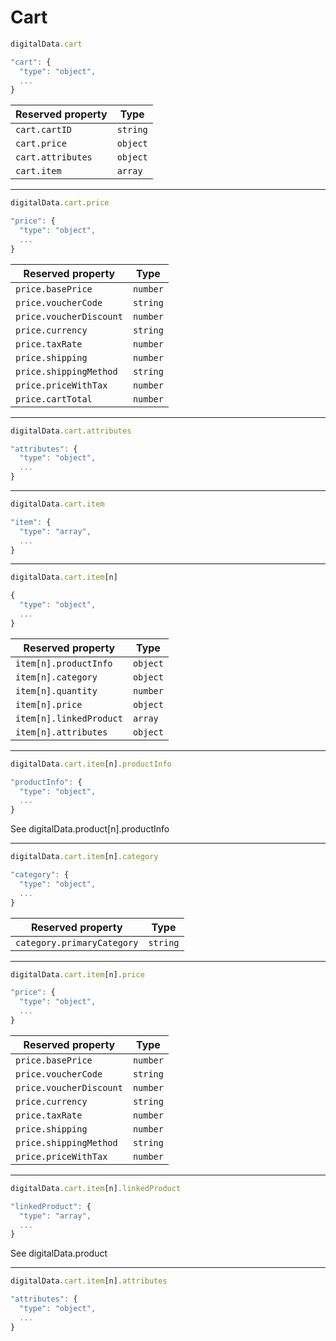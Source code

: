 # Cart

```javascript
digitalData.cart
```

```javascript
"cart": {
  "type": "object",
  ...
}
```

| Reserved property | Type     |
| ----------------- | -------- |
| `cart.cartID`     | `string` |
| `cart.price`      | `object` |
| `cart.attributes` | `object` |
| `cart.item`       | `array`  |

----

```javascript
digitalData.cart.price
```

```javascript
"price": {
  "type": "object",
  ...
}
```

| Reserved property       | Type     |
| ----------------------- | -------- |
| `price.basePrice`       | `number` |
| `price.voucherCode`     | `string` |
| `price.voucherDiscount` | `number` |
| `price.currency`        | `string` |
| `price.taxRate`         | `number` |
| `price.shipping`        | `number` |
| `price.shippingMethod`  | `string` |
| `price.priceWithTax`    | `number` |
| `price.cartTotal`       | `number` |

----

```javascript
digitalData.cart.attributes
```

```javascript
"attributes": {
  "type": "object",
  ...
}
```

----

```javascript
digitalData.cart.item
```

```javascript
"item": {
  "type": "array",
  ...
}
```

----

```javascript
digitalData.cart.item[n]
```

```javascript
{
  "type": "object",
  ...
}
```

| Reserved property       | Type     |
| ----------------------- | -------- |
| `item[n].productInfo`   | `object` |
| `item[n].category`      | `object` |
| `item[n].quantity`      | `number` |
| `item[n].price`         | `object` |
| `item[n].linkedProduct` | `array`  |
| `item[n].attributes`    | `object` |

----

```javascript
digitalData.cart.item[n].productInfo
```

```javascript
"productInfo": {
  "type": "object",
  ...
}
```

See digitalData.product[n].productInfo

----

```javascript
digitalData.cart.item[n].category
```

```javascript
"category": {
  "type": "object",
  ...
}
```

| Reserved property          | Type     |
| -------------------------- | -------- |
| `category.primaryCategory` | `string` |

----

```javascript
digitalData.cart.item[n].price
```

```javascript
"price": {
  "type": "object",
  ...
}
```

| Reserved property       | Type     |
| ----------------------- | -------- |
| `price.basePrice`       | `number` |
| `price.voucherCode`     | `string` |
| `price.voucherDiscount` | `number` |
| `price.currency`        | `string` |
| `price.taxRate`         | `number` |
| `price.shipping`        | `number` |
| `price.shippingMethod`  | `string` |
| `price.priceWithTax`    | `number` |

----

```javascript
digitalData.cart.item[n].linkedProduct
```

```javascript
"linkedProduct": {
  "type": "array",
  ...
}
```

See digitalData.product

----

```javascript
digitalData.cart.item[n].attributes
```

```javascript
"attributes": {
  "type": "object",
  ...
}
```
